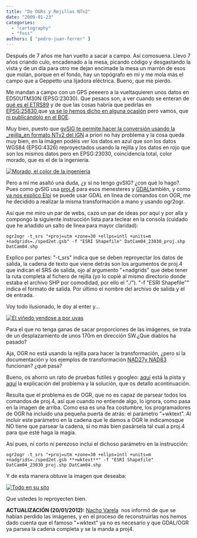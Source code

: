 ```yaml
---
title: "De OGRs y Rejillas NTv2"
date: "2009-01-23"
categories: 
  - "cartography"
  - "foss"
authors: [ "pedro-juan-ferrer" ]
---
```


Después de 7 años me han vuelto a sacar a campo. Así comosuena. Llevo 7 años criando culo, encadenado a la mesa, picando código y desgastando la vista y de un día para otro me dejan encimade la mesa un marrón de esos que molan, porque en el fondo, hay un topógrafo en mi y me mola más el campo que a Geppetto una lijadora eléctrica. Bueno, que me pierdo.

Me mandan a campo con un GPS peeeero a la vueltaquieren unos datos en ED50UTM30N (EPSG:23030). Que pesaos son, a ver cuando se enteran de [qué es el ETRS89](http://www.fomento.es/MFOM/LANG_CASTELLANO/DIRECCIONES_GENERALES/INSTITUTO_GEOGRAFICO/Geodesia/red_geodesicas/etrs89.htm) y de que las cosas habría que pedirlas en [EPSG:25830](http://spatialreference.org/ref/epsg/25830/),que [ya se lo hemos dicho en alguna ocasión](http://geomaticblog.net/node/112) pero vamos, que [ni publicándolo en el BOE](http://www.boe.es/aeboe/consultas/bases_datos/doc.php?coleccion=iberlex&id=2007/15822&t).

Muy bien, puesto que [gvSIG te permite hacer la conversión usando la _rejilla_en formato NTv2 del IGN](http://www.gvsig.org/web/docusr/userguide-gvsig-1-1/extension-jcrs-gestion-de-sistemas-de-referencia-de-coordenadas/transformaciones-1/transformacion-por-fichero-rejilla/) a priori no hay problema y la cosa queda muy bien, en la imágen podéis ver los datos en azul que son los datos WGS84 (EPSG:4326) reproyectados usando la rejilla y los datos en rojo que son los mismos datos pero en EPSG:23030, coincidencia total, color morado, que es el de la ingeniería.

[![](/imgs/2009/01/artogr_p001.png?w=300 "Morado, el color de la ingeniería")](/imgs/2009/01/artogr_p001.png)

Pero a mi me asaltó una duda, ¿y si no tengo gvSIG? ¿con qué lo hago?. Pues como gvSIG usa [proj.4](http://trac.osgeo.org/proj/) para esos menesteres y [GDAL](http://www.gdal.org/)también, y como [ya nos explico Eloi](http://geomaticblog.net/gb2/en/2008-03-28-convers%C3%A3o_formatos_vectoriais) se puede usar GDAL en línea de comandos con OGR, me he decidido a realizar la misma transformación a mano y usando ogr2ogr.

Así que me miro un par de webs, cazo un par de ideas por aquí y por alla y compongo la siguiente instrucción lista para teclear en la consola (cuidado que he añadido un salto de línea para mayor claridad):

`ogr2ogr -t_srs "+proj=utm +zone=30 +ellps=intl +units=m +nadgrids=./sped2et.gsb" -f "ESRI Shapefile" DatCam04_23030_proj.shp DatCam04.shp`

Explico por partes: "\-t\_srs" indica que se deben reproyectar los datos de salida, la cadena de texto que viene detrás son los argumentos de proj.4 que indican el SRS de salida, ojo al argumento "+nadgrids" que debe tener la ruta completa al fichero de rejilla (yo lo copié al mismo directorio donde estaba el archivo SHP por comodidad, por ello el "./"). "\-f "ESRI Shapefile"" indica el formato de salida. Por último el nombre del archivo de salida y el de entrada.

Voy todo ilusionado, le doy al enter y...

[![](/imgs/2009/01/artogr_p002.png?w=300 "El viñedo yendose a por uvas")](/imgs/2009/01/artogr_p002.png)

Para el que no tenga ganas de sacar proporciones de las imágenes, se trata de un desplazamiento de unos 170m en dirección SW.¿Que diablos ha pasado?

Aja, OGR no está usando la rejilla para hacer la transformación, ¿pero si la documentación y los ejemplos de transformación [NAD27y NAD83](http://en.wikipedia.org/wiki/NAD83) funcionan? ¿qué pasa?

Bueno, os ahorro un rato de pruebas futiles y googleo: [aquí](http://n2.nabble.com/nasty-gotcha-in-alternate-ogr2ogr-solution-comment-td1928022.html#none) está la pista y [aquí](http://trac.osgeo.org/gdal/changeset/15681) la explicación del problema y la solución, que os detallo acontinuación.

Resulta que el problema es de OGR, que no es capaz de parsear todos los comandos de proj.4, así que cuando no entiende algo, lo ignora, como pasa en la imagen de arriba. Como esa es una fea costumbre, los programadores de OGR ha incluido una pequeña puerta de atrás: el parámetro "+wktext". Al incluir este parámetro en la cadena que le damos a OGR le indicamosque NO tiene que parsear la cadena, si no más bien pasársela tal cual a proj.4 para que esté haga la magia.

Así pues, ni corto ni perezoso incluí el dichoso parámetro en la instrucción:

`ogr2ogr -t_srs "+proj=utm +zone=30 +ellps=intl +units=m +nadgrids=./sped2et.gsb **+wktext**" -f "ESRI Shapefile" DatCam04_23030_proj.shp DatCam04.shp`

Y de esta manera obtuve la imagen que deseaba:

[![](/imgs/2009/01/artogr_p003.png?w=300 "Todo en su sito")](/imgs/2009/01/artogr_p003.png)

Que ustedes lo reproyecten bien.

**ACTUALIZACIÓN (20/01/2012):** [Nacho Varela](https://twitter.com/nachouve)  nos informó de que se habían perdido las imágenes, y en el proceso de reconstruirlas nos hemos dado cuenta que el famoso "+wktext" ya no es necesario y que GDAL/OGR ya parsea la cadena completa y se la manda a proj4.
